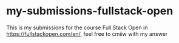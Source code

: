 # my-submissions-fullstack-open

This is my submissions for the course Full Stack Open in https://fullstackopen.com/en/, feel free to cmiiw with my answer

